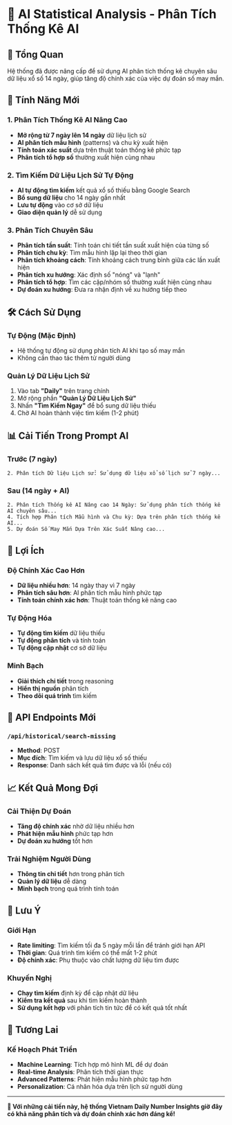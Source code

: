 # 🤖 AI Statistical Analysis - Phân Tích Thống Kê AI

## 🎯 Tổng Quan

Hệ thống đã được nâng cấp để sử dụng AI phân tích thống kê chuyên sâu dữ liệu xổ số 14 ngày, giúp tăng độ chính xác của việc dự đoán số may mắn.

## 🔬 Tính Năng Mới

### 1. Phân Tích Thống Kê AI Nâng Cao
- **Mở rộng từ 7 ngày lên 14 ngày** dữ liệu lịch sử
- **AI phân tích mẫu hình** (patterns) và chu kỳ xuất hiện
- **Tính toán xác suất** dựa trên thuật toán thống kê phức tạp
- **Phân tích tổ hợp số** thường xuất hiện cùng nhau

### 2. Tìm Kiếm Dữ Liệu Lịch Sử Tự Động
- **AI tự động tìm kiếm** kết quả xổ số thiếu bằng Google Search
- **Bổ sung dữ liệu** cho 14 ngày gần nhất
- **Lưu tự động** vào cơ sở dữ liệu
- **Giao diện quản lý** dễ sử dụng

### 3. Phân Tích Chuyên Sâu
- **Phân tích tần suất**: Tính toán chi tiết tần suất xuất hiện của từng số
- **Phân tích chu kỳ**: Tìm mẫu hình lặp lại theo thời gian
- **Phân tích khoảng cách**: Tính khoảng cách trung bình giữa các lần xuất hiện
- **Phân tích xu hướng**: Xác định số "nóng" và "lạnh"
- **Phân tích tổ hợp**: Tìm các cặp/nhóm số thường xuất hiện cùng nhau
- **Dự đoán xu hướng**: Đưa ra nhận định về xu hướng tiếp theo

## 🛠️ Cách Sử Dụng

### Tự Động (Mặc Định)
- Hệ thống tự động sử dụng phân tích AI khi tạo số may mắn
- Không cần thao tác thêm từ người dùng

### Quản Lý Dữ Liệu Lịch Sử
1. Vào tab **"Daily"** trên trang chính
2. Mở rộng phần **"Quản Lý Dữ Liệu Lịch Sử"**
3. Nhấn **"Tìm Kiếm Ngay"** để bổ sung dữ liệu thiếu
4. Chờ AI hoàn thành việc tìm kiếm (1-2 phút)

## 📊 Cải Tiến Trong Prompt AI

### Trước (7 ngày)
```
2. Phân tích Dữ liệu Lịch sử: Sử dụng dữ liệu xổ số lịch sử 7 ngày...
```

### Sau (14 ngày + AI)
```
2. Phân tích Thống kê AI Nâng cao 14 Ngày: Sử dụng phân tích thống kê AI chuyên sâu...
4. Tích hợp Phân tích Mẫu hình và Chu kỳ: Dựa trên phân tích thống kê AI...
5. Dự đoán Số May Mắn Dựa Trên Xác Suất Nâng cao...
```

## 🎯 Lợi Ích

### Độ Chính Xác Cao Hơn
- **Dữ liệu nhiều hơn**: 14 ngày thay vì 7 ngày
- **Phân tích sâu hơn**: AI phân tích mẫu hình phức tạp
- **Tính toán chính xác hơn**: Thuật toán thống kê nâng cao

### Tự Động Hóa
- **Tự động tìm kiếm** dữ liệu thiếu
- **Tự động phân tích** và tính toán
- **Tự động cập nhật** cơ sở dữ liệu

### Minh Bạch
- **Giải thích chi tiết** trong reasoning
- **Hiển thị nguồn** phân tích
- **Theo dõi quá trình** tìm kiếm

## 🔧 API Endpoints Mới

### `/api/historical/search-missing`
- **Method**: POST
- **Mục đích**: Tìm kiếm và lưu dữ liệu xổ số thiếu
- **Response**: Danh sách kết quả tìm được và lỗi (nếu có)

## 📈 Kết Quả Mong Đợi

### Cải Thiện Dự Đoán
- **Tăng độ chính xác** nhờ dữ liệu nhiều hơn
- **Phát hiện mẫu hình** phức tạp hơn
- **Dự đoán xu hướng** tốt hơn

### Trải Nghiệm Người Dùng
- **Thông tin chi tiết** hơn trong phân tích
- **Quản lý dữ liệu** dễ dàng
- **Minh bạch** trong quá trình tính toán

## 🚨 Lưu Ý

### Giới Hạn
- **Rate limiting**: Tìm kiếm tối đa 5 ngày mỗi lần để tránh giới hạn API
- **Thời gian**: Quá trình tìm kiếm có thể mất 1-2 phút
- **Độ chính xác**: Phụ thuộc vào chất lượng dữ liệu tìm được

### Khuyến Nghị
- **Chạy tìm kiếm** định kỳ để cập nhật dữ liệu
- **Kiểm tra kết quả** sau khi tìm kiếm hoàn thành
- **Sử dụng kết hợp** với phân tích tin tức để có kết quả tốt nhất

## 🔮 Tương Lai

### Kế Hoạch Phát Triển
- **Machine Learning**: Tích hợp mô hình ML để dự đoán
- **Real-time Analysis**: Phân tích thời gian thực
- **Advanced Patterns**: Phát hiện mẫu hình phức tạp hơn
- **Personalization**: Cá nhân hóa dựa trên lịch sử người dùng

---

**🎉 Với những cải tiến này, hệ thống Vietnam Daily Number Insights giờ đây có khả năng phân tích và dự đoán chính xác hơn đáng kể!**
